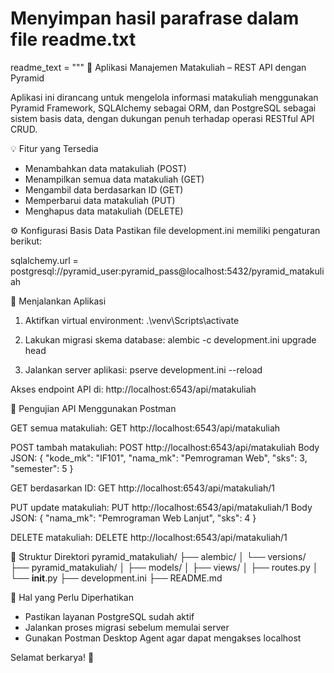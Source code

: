 # Menyimpan hasil parafrase dalam file readme.txt

readme_text = """
📘 Aplikasi Manajemen Matakuliah – REST API dengan Pyramid

Aplikasi ini dirancang untuk mengelola informasi matakuliah menggunakan Pyramid Framework, SQLAlchemy sebagai ORM, dan PostgreSQL sebagai sistem basis data, dengan dukungan penuh terhadap operasi RESTful API CRUD.

💡 Fitur yang Tersedia
- Menambahkan data matakuliah (POST)
- Menampilkan semua data matakuliah (GET)
- Mengambil data berdasarkan ID (GET)
- Memperbarui data matakuliah (PUT)
- Menghapus data matakuliah (DELETE)

⚙️ Konfigurasi Basis Data
Pastikan file development.ini memiliki pengaturan berikut:

sqlalchemy.url = postgresql://pyramid_user:pyramid_pass@localhost:5432/pyramid_matakuliah

🚀 Menjalankan Aplikasi
1. Aktifkan virtual environment:
   .\\venv\\Scripts\\activate

2. Lakukan migrasi skema database:
   alembic -c development.ini upgrade head

3. Jalankan server aplikasi:
   pserve development.ini --reload

Akses endpoint API di: http://localhost:6543/api/matakuliah

🔬 Pengujian API Menggunakan Postman

GET semua matakuliah:
GET http://localhost:6543/api/matakuliah

POST tambah matakuliah:
POST http://localhost:6543/api/matakuliah
Body JSON:
{
  "kode_mk": "IF101",
  "nama_mk": "Pemrograman Web",
  "sks": 3,
  "semester": 5
}

GET berdasarkan ID:
GET http://localhost:6543/api/matakuliah/1

PUT update matakuliah:
PUT http://localhost:6543/api/matakuliah/1
Body JSON:
{
  "nama_mk": "Pemrograman Web Lanjut",
  "sks": 4
}

DELETE matakuliah:
DELETE http://localhost:6543/api/matakuliah/1

📂 Struktur Direktori
pyramid_matakuliah/
├── alembic/
│   └── versions/
├── pyramid_matakuliah/
│   ├── models/
│   ├── views/
│   ├── routes.py
│   └── __init__.py
├── development.ini
├── README.md

📌 Hal yang Perlu Diperhatikan
- Pastikan layanan PostgreSQL sudah aktif
- Jalankan proses migrasi sebelum memulai server
- Gunakan Postman Desktop Agent agar dapat mengakses localhost

Selamat berkarya! 🚀
